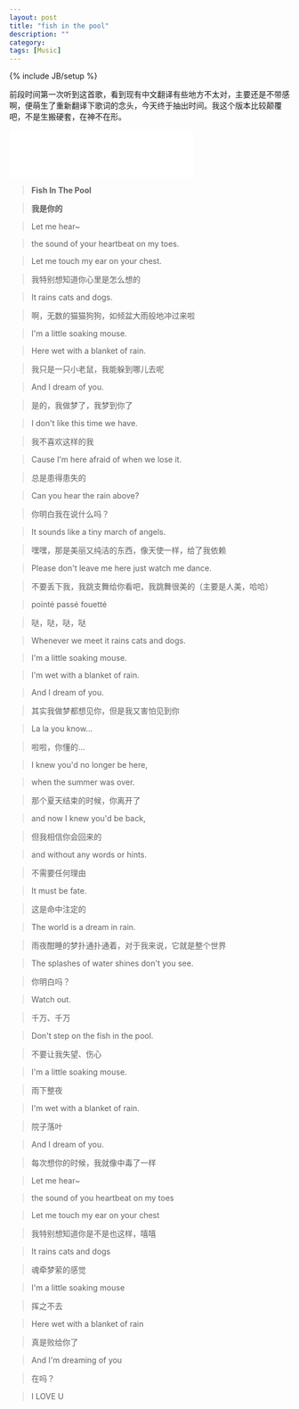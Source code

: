 ```yaml
---
layout: post
title: "fish in the pool"
description: ""
category: 
tags: [Music]
---
```

{% include JB/setup %}

前段时间第一次听到这首歌，看到现有中文翻译有些地方不太对，主要还是不带感啊，便萌生了重新翻译下歌词的念头，今天终于抽出时间。我这个版本比较颠覆吧，不是生搬硬套，在神不在形。

<iframe border="0" marginwidth="0" marginheight="0" src="//music.163.com/outchain/player?type=2&amp;id=31861287&amp;auto=1&amp;height=66" height="86" frameborder="no" width="330"></iframe>

> **Fish In The Pool**

> **我是你的**

> Let me hear~

> the sound of your heartbeat on my toes.

> Let me touch my ear on your chest.

> 我特别想知道你心里是怎么想的

> It rains cats and dogs.

> 啊，无数的猫猫狗狗，如倾盆大雨般地冲过来啦

> I'm a little soaking mouse.

> Here wet with a blanket of rain.

> 我只是一只小老鼠，我能躲到哪儿去呢

> And I dream of you.

> 是的，我做梦了，我梦到你了

> I don't like this time we have.

> 我不喜欢这样的我

> Cause I'm here afraid of when we lose it.

> 总是患得患失的

> Can you hear the rain above?

> 你明白我在说什么吗？

> It sounds like a tiny march of angels.

> 嘿嘿，那是美丽又纯洁的东西，像天使一样，给了我依赖

> Please don't leave me here just watch me dance.

> 不要丢下我，我跳支舞给你看吧，我跳舞很美的（主要是人美，哈哈）

> pointé passé fouetté

> 哒，哒，哒，哒

> Whenever we meet it rains cats and dogs.

> I'm a little soaking mouse.

> I'm wet with a blanket of rain.

> And I dream of you.

> 其实我做梦都想见你，但是我又害怕见到你

> La la you know...

> 啦啦，你懂的...

> I knew you'd no longer be here,

> when the summer was over.

> 那个夏天结束的时候，你离开了

> and now I knew you'd be back,

> 但我相信你会回来的

> and without any words or hints.

> 不需要任何理由

> It must be fate.

> 这是命中注定的

> The world is a dream in rain.

> 雨夜酣睡的梦扑通扑通着，对于我来说，它就是整个世界

> The splashes of water shines don't you see.

> 你明白吗？

> Watch out.

> 千万、千万

> Don't step on the fish in the pool.

> 不要让我失望、伤心

> I'm a little soaking mouse.

> 雨下整夜

> I'm wet with a blanket of rain.

> 院子落叶

> And I dream of you.

> 每次想你的时候，我就像中毒了一样

> Let me hear~

> the sound of you heartbeat on my toes

> Let me touch my ear on your chest

> 我特别想知道你是不是也这样，嘻嘻

> It rains cats and dogs

> 魂牵梦萦的感觉

> I'm a little soaking mouse

> 挥之不去

> Here wet with a blanket of rain

> 真是败给你了

> And I'm dreaming of you

> 在吗？

> I LOVE U
